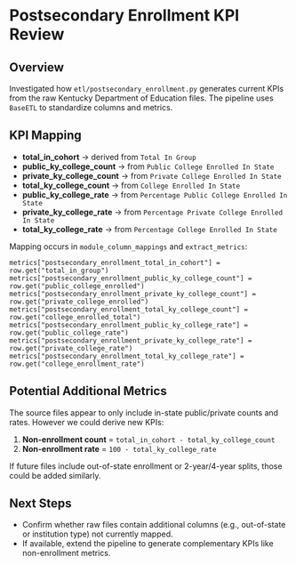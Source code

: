 # Postsecondary Enrollment KPI Review

## Overview
Investigated how `etl/postsecondary_enrollment.py` generates current KPIs from the raw Kentucky Department of Education files. The pipeline uses `BaseETL` to standardize columns and metrics.

## KPI Mapping
- **total_in_cohort** → derived from `Total In Group`
- **public_ky_college_count** → from `Public College Enrolled In State`
- **private_ky_college_count** → from `Private College Enrolled In State`
- **total_ky_college_count** → from `College Enrolled In State`
- **public_ky_college_rate** → from `Percentage Public College Enrolled In State`
- **private_ky_college_rate** → from `Percentage Private College Enrolled In State`
- **total_ky_college_rate** → from `Percentage College Enrolled In State`

Mapping occurs in `module_column_mappings` and `extract_metrics`:
```
metrics["postsecondary_enrollment_total_in_cohort"] = row.get("total_in_group")
metrics["postsecondary_enrollment_public_ky_college_count"] = row.get("public_college_enrolled")
metrics["postsecondary_enrollment_private_ky_college_count"] = row.get("private_college_enrolled")
metrics["postsecondary_enrollment_total_ky_college_count"] = row.get("college_enrolled_total")
metrics["postsecondary_enrollment_public_ky_college_rate"] = row.get("public_college_rate")
metrics["postsecondary_enrollment_private_ky_college_rate"] = row.get("private_college_rate")
metrics["postsecondary_enrollment_total_ky_college_rate"] = row.get("college_enrollment_rate")
```

## Potential Additional Metrics
The source files appear to only include in-state public/private counts and rates. However we could derive new KPIs:
1. **Non-enrollment count** = `total_in_cohort - total_ky_college_count`
2. **Non-enrollment rate** = `100 - total_ky_college_rate`

If future files include out-of-state enrollment or 2-year/4-year splits, those could be added similarly.

## Next Steps
- Confirm whether raw files contain additional columns (e.g., out-of-state or institution type) not currently mapped.
- If available, extend the pipeline to generate complementary KPIs like non-enrollment metrics.
